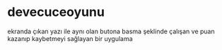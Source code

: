 # devecuceoyunu
ekranda çıkan yazı ile aynı olan butona basma şeklinde çalışan ve puan kazanıp kaybetmeyi sağlayan bir uygulama
